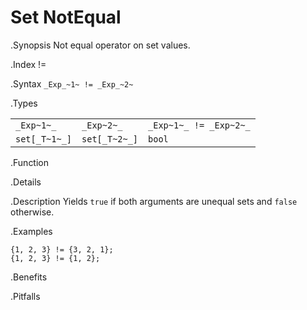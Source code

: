 # Set NotEqual

.Synopsis
Not equal operator on set values.

.Index
!=

.Syntax
`_Exp_~1~ != _Exp_~2~`

.Types


|               |                |                         |
| --- | --- | --- |
| `_Exp~1~_`    |  `_Exp~2~_`    | `_Exp~1~_ != _Exp~2~_`  |
| `set[_T~1~_]` |  `set[_T~2~_]` | `bool`                |


.Function

.Details

.Description
Yields `true` if both arguments are unequal sets and `false` otherwise.

.Examples
```rascal-shell
{1, 2, 3} != {3, 2, 1};
{1, 2, 3} != {1, 2};
```

.Benefits

.Pitfalls

